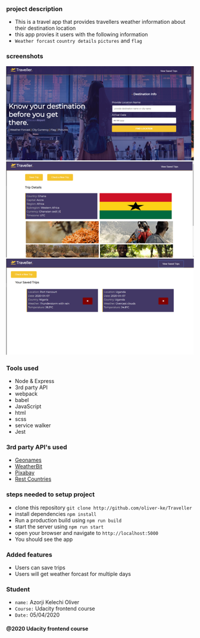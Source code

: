 ### project description
 - This is a travel app that provides travellers weather information about their destination location
 - this app provies it users with the following information
 - `Weather forcast` `country details` `pictures` and `flag`

### screenshots
![Repo img](./github_readme_assets/scr1.PNG "Home screen")
![Repo img](./github_readme_assets/scr2.PNG "Trip screen")
![Repo img](./github_readme_assets/scr3.PNG "Saved trip screen")

### Tools used
 - Node & Express
 - 3rd party API
 - webpack
 - babel
 - JavaScript
 - html
 - scss
 - service walker
 - Jest

### 3rd party API's used
 - [Geonames](https://www.geonames.org/export/geonames-search.html)
 - [WeatherBit](https://www.weatherbit.io/api)
 - [Pixabay](https://pixabay.com/api/docs)
 - [Rest Countries](http://restcountries.eu/)


### steps needed to setup project
 - clone this repository `git clone http://github.com/oliver-ke/Traveller`
 - install dependencies `npm install`
 - Run a production build using `npm run build`
 - start the server using `npm run start`
 - open your browser and navigate to `http://localhost:5000`
 - You should see the app

### Added features
 - Users can save trips
 - Users will get weather forcast for multiple days

### Student
 - `name:` Azorji Kelechi Oliver
 - `Course:` Udacity frontend course
 - `Date:` 05/04/2020

#### @2020 Udacity frontend course
